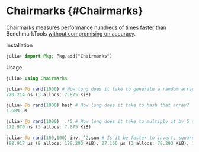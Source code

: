 


# Chairmarks {#Chairmarks}

[Chairmarks](https://github.com/LilithHafner/Chairmarks.jl) measures performance [hundreds of times faster](/why#Efficient) than BenchmarkTools [without compromising on accuracy](/why#Precise).

Installation

```julia
julia> import Pkg; Pkg.add("Chairmarks")
```


Usage

```julia
julia> using Chairmarks

julia> @b rand(1000) # How long does it take to generate a random array of length 1000?
720.214 ns (3 allocs: 7.875 KiB)

julia> @b rand(1000) hash # How long does it take to hash that array?
1.689 μs

julia> @b rand(1000) _.*5 # How long does it take to multiply it by 5 element wise?
172.970 ns (3 allocs: 7.875 KiB)

julia> @b rand(100,100) inv,_^2,sum # Is it be faster to invert, square, or sum a matrix? [THIS USAGE IS EXPERIMENTAL]
(92.917 μs (9 allocs: 129.203 KiB), 27.166 μs (3 allocs: 78.203 KiB), 1.083 μs)
```

